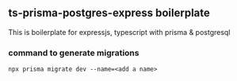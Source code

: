 ## ts-prisma-postgres-express boilerplate

This is boilerplate for expressjs, typescript with prisma & postgresql

### command to generate migrations

```
npx prisma migrate dev --name=<add a name>
```
